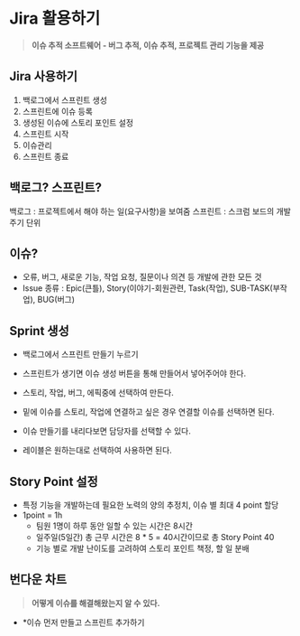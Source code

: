 # Jira 활용하기

> **이슈 추적 소프트웨어 - 버그 추적, 이슈 추적, 프로젝트 관리 기능을 제공**

## Jira 사용하기

1. 백로그에서 스프린트 생성
2. 스프린트에 이슈 등록
3. 생성된 이슈에 스토리 포인트 설정
4. 스프린트 시작
5. 이슈관리
6. 스프린트 종료

## 백로그? 스프린트?

백로그 : 프로젝트에서 해야 하는 일(요구사항)을 보여줌
스프린트 : 스크럼 보드의 개발 주기 단위

## 이슈?

- 오류, 버그, 새로운 기능, 작업 요청, 질문이나 의견 등 개발에 관한 모든 것
- Issue 종류 : Epic(큰틀), Story(이야기-회원관련, Task(작업), SUB-TASK(부작업), BUG(버그)

## Sprint 생성

* 백로그에서 스프린트 만들기 누르기

* 스프린트가 생기면 이슈 생성 버튼을 통해 만들어서 넣어주어야 한다.

* 스토리, 작업, 버그, 에픽중에 선택하여 만든다. 

* 밑에 이슈를 스토리, 작업에 연결하고 싶은 경우 연결할 이슈를 선택하면 된다.

* 이슈 만들기를 내리다보면 담당자를 선택할 수 있다.

* 레이블은 원하는대로 선택하여 사용하면 된다.

## Story Point 설정

- 특정 기능을 개발하는데 필요한 노력의 양의 추정치, 이슈 별 최대 4 point 할당
- 1point = 1h
  - 팀원 1명이 하루 동안 일할 수 있는 시간은 8시간
  - 일주일(5일간) 총 근무 시간은 8 * 5 = 40시간이므로 총 Story Point 40
  - 기능 별로 개발 난이도를 고려하여 스토리 포인트 책정, 할 일 분배

## 번다운 차트

> **어떻게 이슈를 해결해왔는지 알 수 있다.**

* *이슈 먼저 만들고 스프린트 추가하기
















